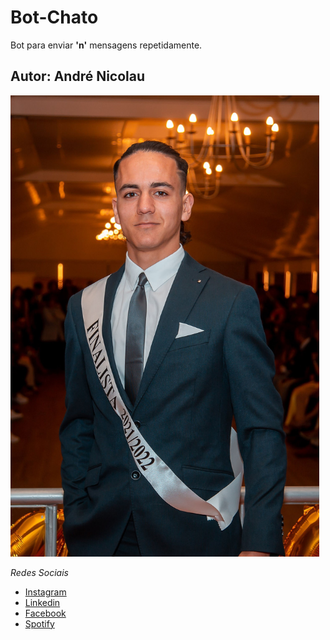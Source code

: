 # Bot-Chato

Bot para enviar **'n'** mensagens repetidamente.

## Autor: **André Nicolau**

<img src="./profile-pic.JPG" width="494" height="738">

_Redes Sociais_

-   [Instagram](instagram.com/rodinhaass)
-   [Linkedin](https://www.linkedin.com/in/andr%C3%A9-nicolau-56a2a21b0/)
-   [Facebook](https://www.facebook.com/rodinhaass)
-   [Spotify](https://open.spotify.com/user/0xkggemo4tc3eqgmug2danlv2)

